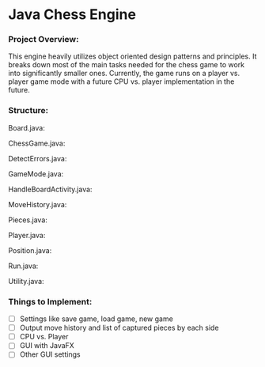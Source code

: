 # Java Chess Engine

### Project Overview:
This engine heavily utilizes object oriented design patterns and principles. It breaks down most of the main tasks needed for the chess game to work into significantly smaller ones. Currently, the game runs on a player vs. player game mode with a future CPU vs. player implementation in the future.

### Structure:
Board.java:

ChessGame.java:

DetectErrors.java:

GameMode.java:

HandleBoardActivity.java:

MoveHistory.java:

Pieces.java:

Player.java:

Position.java:

Run.java:

Utility.java:

### Things to Implement:
- [ ] Settings like save game, load game, new game
- [ ] Output move history and list of captured pieces by each side
- [ ] CPU vs. Player
- [ ] GUI with JavaFX
- [ ] Other GUI settings
